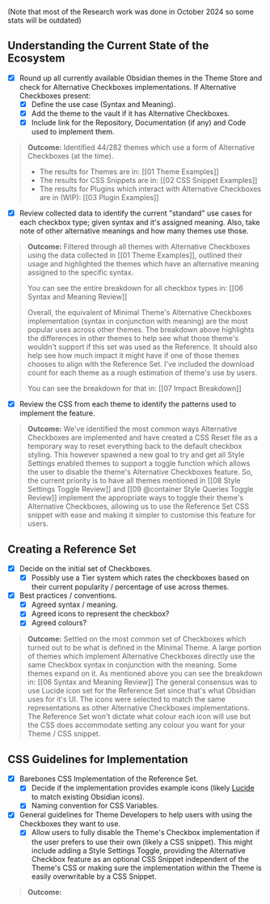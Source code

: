 (Note that most of the Research work was done in October 2024 so some stats will be outdated)

## Understanding the Current State of the Ecosystem
- [x] Round up all currently available Obsidian themes in the Theme Store and check for Alternative Checkboxes implementations. If Alternative Checkboxes present:
	- [x] Define the use case (Syntax and Meaning).
	- [x] Add the theme to the vault if it has Alternative Checkboxes.
	- [x] Include link for the Repository, Documentation (if any) and Code used to implement them.
> **Outcome:** Identified 44/282 themes which use a form of Alternative Checkboxes (at the time).
> - The results for Themes are in: [[01 Theme Examples]]
> - The results for CSS Snippets are in: [[02 CSS Snippet Examples]]
> - The results for Plugins which interact with Alternative Checkboxes are in (WIP): [[03 Plugin Examples]]

- [x] Review collected data to identify the current "standard" use cases for each checkbox type; given syntax and it's assigned meaning. Also, take note of other alternative meanings and how many themes use those.
> **Outcome:** Filtered through all themes with Alternative Checkboxes using the data collected in [[01 Theme Examples]], outlined their usage and highlighted the themes which have an alternative meaning assigned to the specific syntax. 
> 
> You can see the entire breakdown for all checkbox types in: [[06 Syntax and Meaning Review]]
> 
> Overall, the equivalent of Minimal Theme's Alternative Checkboxes implementation (syntax in conjunction with meaning) are the most popular uses across other themes. The breakdown above highlights the differences in other themes to help see what those theme's wouldn't support if this set was used as the Reference. It should also help see how much impact it might have if one of those themes chooses to align with the Reference Set. I've included the download count for each theme as a rough estimation of theme's use by users.
> 
> You can see the breakdown for that in: [[07 Impact Breakdown]]

- [x]  Review the CSS from each theme to identify the patterns used to implement the feature.
> **Outcome:** We've identified the most common ways Alternative Checkboxes are implemented and have created a CSS Reset file as a temporary way to reset everything back to the default checkbox styling. This however spawned a new goal to try and get all Style Settings enabled themes to support a toggle function which allows the user to disable the theme's Alternative Checkboxes feature. So, the current priority is to have all themes mentioned in [[08 Style Settings Toggle Review]] and [[09 @container Style Queries Toggle Review]] implement the appropriate ways to toggle their theme's Alternative Checkboxes, allowing us to use the Reference Set CSS snippet with ease and making it simpler to customise this feature for users.

## Creating a Reference Set
- [x] Decide on the initial set of Checkboxes.
	- [x] Possibly use a Tier system which rates the checkboxes based on their current popularity / percentage of use across themes.
- [x] Best practices / conventions.
	- [x] Agreed syntax / meaning.
	- [x] Agreed icons to represent the checkbox?
	- [x] Agreed colours?
> **Outcome:** Settled on the most common set of Checkboxes which turned out to be what is defined in the Minimal Theme. A large portion of themes which implement Alternative Checkboxes directly use the same Checkbox syntax in conjunction with the meaning. Some themes expand on it. As mentioned above you can see the breakdown in: [[06 Syntax and Meaning Review]]
> The general consensus was to use Lucide icon set for the Reference Set since that's what Obsidian uses for it's UI. The icons were selected to match the same representations as other Alternative Checkboxes implementations. The Reference Set won't dictate what colour each icon will use but the CSS does accommodate setting any colour you want for your Theme / CSS snippet.

## CSS Guidelines for Implementation
- [x] Barebones CSS Implementation of the Reference Set.
	- [x] Decide if the implementation provides example icons (likely [Lucide](https://lucide.dev/) to match existing Obsidian icons).
	- [x] Naming convention for CSS Variables.
- [x] General guidelines for Theme Developers to help users with using the Checkboxes they want to use.
	- [x] Allow users to fully disable the Theme's Checkbox implementation if the user prefers to use their own (likely a CSS snippet). This might include adding a Style Settings Toggle, providing the Alternative Checkbox feature as an optional CSS Snippet independent of the Theme's CSS or making sure the implementation within the Theme is easily overwritable by a CSS Snippet.
> **Outcome:** 